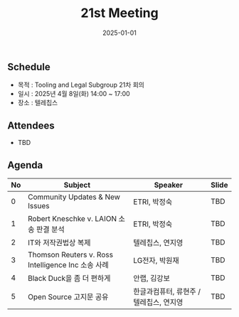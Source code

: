 ﻿---
title: "21st Meeting"
linkTitle: "21st Meeting"
weight: 5
date: 2025-01-01
type: docs
categories: ["Tooling&Legal"]
tags: []
description: Tooling & Legal Subgroup 21th Meeting
---

## Schedule
* 목적 : Tooling and Legal Subgroup 21차 회의
* 일시 : 2025년 4월 8일(화) 14:00 ~ 17:00
* 장소 : 텔레칩스

## Attendees
* TBD

## Agenda
| No | Subject           | Speaker | Slide |
|----|-----------------|------|------|
| 0  | Community Updates & New Issues | ETRI, 박정숙 | TBD |
| 1  | Robert Kneschke v. LAION 소송 판결 분석 | ETRI, 박정숙 | TBD |
| 2  | IT와 저작권법상 복제 | 텔레칩스, 연지영 | TBD |
| 3  | Thomson Reuters v. Ross Intelligence Inc 소송 사례 | LG전자, 박원재 | TBD |
| 4  | Black Duck을 좀 더 편하게 | 안랩, 김강보 | TBD |
| 5  | Open Source 고지문 공유 | 한글과컴퓨터, 류현주 / 텔레칩스, 연지영 | TBD |


<!-- 

## Attendees

## Meeting Minutes

## Photo Gallery

<div ><span class="image fit">
</span></div> -->